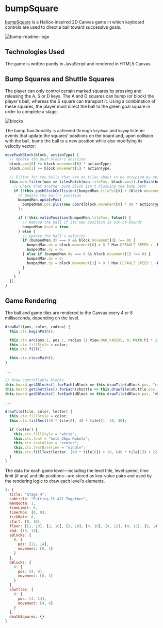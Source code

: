 # bumpSquare
[bumpSquare](https://www.bumpsquare.com "bumpSquare") is a HaKox-inspired 2D Canvas game in which keyboard controls are used to direct a ball toward successive goals.

![bump-readme-logo](https://user-images.githubusercontent.com/2721658/115602767-8aab1d80-a29c-11eb-94c2-edf5b5943250.png)

## Technologies Used

The game is written purely in JavaScript and rendered in HTML5 Canvas.

## Bump Squares and Shuttle Squares

The player can only control certain marked squares by pressing and releasing the A, S or D keys. The A and D squares can bump (or block) the player's ball, whereas the S square can transport it. Using a combination of these squares, the player must direct the ball to the green goal square in order to complete a stage.

![blocks](https://user-images.githubusercontent.com/2721658/115602595-5afc1580-a29c-11eb-909b-2298784a95a1.gif)

The bump functionality is achieved through `keydown` and `keyup` listener events that update the squares' positions on the board and, upon collision with the ball, bump the ball to a new position while also modifying its velocity vector:

```javascript
movePushBlock(block, actionType) {
  // Update the push block's position
  block.pos[0] += block.movement[0] * actionType;
  block.pos[1] += block.movement[1] * actionType;

  // Filter for the balls that are on tiles about to be occupied by push blocks
  this.men.filter(man => tilesMatch(man.tilePos, block.pos)).forEach(bumpedMan => {
    // Check that another push block isn't blocking the bump path
    if (!this.pushBlockCollision([bumpedMan.tilePos[0] + (block.movement[0] * actionType), bumpedMan.tilePos[1] + (block.movement[1] * actionType)])) {
      // Update the ball's position
      bumpedMan.updatePos( 
        bumpedMan.pos.plus(new Coord(block.movement[0] * 80 * actionType, block.movement[1] * 80 * actionType))
      );

      if (!this.validPosition(bumpedMan.tilePos, false)) {
        // Remove the ball if its new position is out-of-bounds
        bumpedMan.dead = true;
      } else {
        // Update the ball's velocity
        if (bumpedMan.dx === 0 && block.movement[0] !== 0) {
          bumpedMan.dx = block.movement[0] > 0 ? Man.DEFAULT_SPEED : -Man.DEFAULT_SPEED;
          bumpedMan.dy = 0;
        } else if (bumpedMan.dy === 0 && block.movement[1] !== 0) {
          bumpedMan.dx = 0;
          bumpedMan.dy = block.movement[1] > 0 ? Man.DEFAULT_SPEED : -Man.DEFAULT_SPEED;
        } 
      }
    }
  });
}
```

## Game Rendering

The ball and game tiles are rendered to the Canvas every 4 or 8 milliseconds, depending on the level. 

```javascript
drawBall(pos, color, radius) {
  this.ctx.beginPath();

  this.ctx.arc(pos.i, pos.j, radius || View.MAN_RADIUS, 0, Math.PI * 2);
  this.ctx.fillStyle = color;
  this.ctx.fill();

  this.ctx.closePath();
}

...

// Draw controllable blocks
this.board.getABlocks().forEach(aBlock => this.drawTile(aBlock.pos, "crimson", "A"));
this.board.getShuttles().forEach(shuttle => this.drawTile(shuttle.pos, "dodgerblue", "S"));
this.board.getDBlocks().forEach(dBlock => this.drawTile(dBlock.pos, "#FFAF00", "D"));
    
...

drawTile(tile, color, letter) {
  this.ctx.fillStyle = color; 
  this.ctx.fillRect(40 * tile[0], 40 * tile[1], 40, 40);

  if (letter) {
    this.ctx.fillStyle = "white";
    this.ctx.font = "bold 26px Roboto";
    this.ctx.textAlign = "center";
    this.ctx.textBaseline = "middle";
    this.ctx.fillText(letter, (40 * tile[0]) + 20, (40 * tile[1]) + 22);
  }
}
```

The data for each game level—including the level title, level speed, time limit (if any) and tile positions—are stored as key-value pairs and used by the rendering logic to draw each level's elements.

```javascript
3: {
  title: "Stage 4",
  subtitle: "Putting It All Together",
  menQuota: 1,
  timeLimit: 0,
  timerPos: [0, 0],
  tickRate: 8,
  start: [0, 10],
  floor: [[1, 10], [2, 10], [3, 10], [4, 10], [4, 12], [4, 13], [9, 14], [10, 14], [11, 14], [12, 14]],
  end: [13, 14],
  aBlocks: { 
    0: {
      pos: [11, 14],
      movement: [0, 1]
    }
  },
  dBlocks: { 
    0: {
      pos: [4, 9],
      movement: [0, 1]
    }
  },
  shuttles: { 
    0: {
      pos: [4, 14],
      movement: [4, 0]
    }
  },
  deathSquares: {} 
}
```
